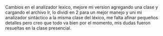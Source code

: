 Cambios en el analizador lexico, mejore mi version agregando una clase y cargando el archivo lr, lo dividi en 2 para un mejor manejo y uni mi analizador sintáctico a la misma clase del léxico, me falta afinar pequeños detalles pero creo que todo va bien por el momento, mis dudas fueron resueltas en la clase presencial.